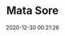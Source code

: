 ---
title: "Mata Sore"
slug: 'mata-sore'
date: 2020-12-30 00:21:26
location: 'Sukoharjo, Jawa Tengah'
description: 'Mata menutup membawa kegelapan'
image: 'https://i.postimg.cc/fTkBstTL/DSC00055.jpg'
categories: nature
artist: 'Mahaputera'
---